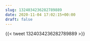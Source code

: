 ```yaml
---
slug: 1324034236282789889
date: 2020-11-04 17:02:15+00:00
draft: false
---
```


{{< tweet 1324034236282789889 >}}
